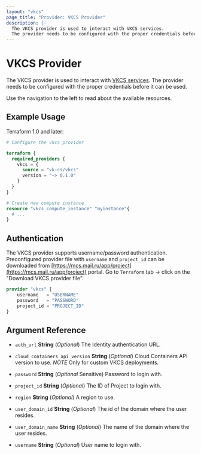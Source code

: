 ```yaml
---
layout: "vkcs"
page_title: "Provider: VKCS Provider"
description: |-
  The VKCS provider is used to interact with VKCS services.
  The provider needs to be configured with the proper credentials before it can be used.
---
```


# VKCS Provider

The VKCS provider is used to interact with [VKCS services](https://mcs.mail.ru/). The provider needs to be configured with the proper credentials before it can be used.

Use the navigation to the left to read about the available resources.

## Example Usage

Terraform 1.0 and later:

```terraform
# Configure the vkcs provider

terraform {
  required_providers {
    vkcs = {
      source = "vk-cs/vkcs"
      version = "~> 0.1.0"
    }
  }
}

# Create new compute instance
resource "vkcs_compute_instance" "myinstance"{
  # ...
}
```

## Authentication

The VKCS provider supports username/password authentication. Preconfigured provider file with `username` and `project_id` can be downloaded from [https://mcs.mail.ru/app/project](https://mcs.mail.ru/app/project) portal. Go to `Terraform` tab -> click on the "Download VKCS provider file".

```terraform
provider "vkcs" {
    username   = "USERNAME"
    password   = "PASSWORD"
    project_id = "PROJECT_ID"
}
```

## Argument Reference
- `auth_url` **String** (*Optional*) The Identity authentication URL.

- `cloud_containers_api_version` **String** (*Optional*) Cloud Containers API version to use.
_NOTE_ Only for custom VKCS deployments.

- `password` **String** (*Optional* Sensitive) Password to login with.

- `project_id` **String** (*Optional*) The ID of Project to login with.

- `region` **String** (*Optional*) A region to use.

- `user_domain_id` **String** (*Optional*) The id of the domain where the user resides.

- `user_domain_name` **String** (*Optional*) The name of the domain where the user resides.

- `username` **String** (*Optional*) User name to login with.



